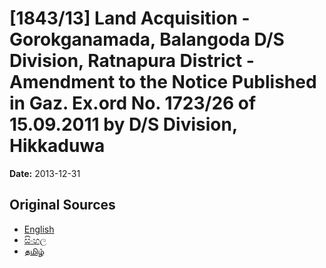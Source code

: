 # [1843/13] Land Acquisition - Gorokganamada, Balangoda D/S Division, Ratnapura District - Amendment to the Notice Published in Gaz. Ex.ord No. 1723/26 of 15.09.2011 by D/S Division, Hikkaduwa

**Date:** 2013-12-31

## Original Sources

- [English](https://documents.gov.lk/view/extra-gazettes/2013/12/1843-13_E.pdf)
- [සිංහල](https://documents.gov.lk/view/extra-gazettes/2013/12/1843-13_S.pdf)
- [தமிழ்](https://documents.gov.lk/view/extra-gazettes/2013/12/1843-13_T.pdf)
